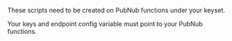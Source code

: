 These scripts need to be created on PubNub functions under your keyset.

Your keys and endpoint config variable must point to your PubNub functions.
